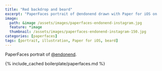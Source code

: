 ```yaml
---
title: "Red backdrop and beard"
excerpt: "PaperFaces portrait of @endonend drawn with Paper for iOS on an iPad."
image: 
  path: &image /assets/images/paperfaces-endonend-instagram.jpg 
  feature: *image
  thumbnail: /assets/images/paperfaces-endonend-instagram-150.jpg
categories: [paperfaces]
tags: [portrait, illustration, Paper for iOS, beard]
---
```


PaperFaces portrait of [@endonend](http://instagram.com/endonend).

{% include_cached boilerplate/paperfaces.md %}
